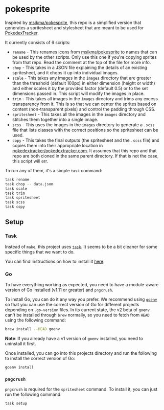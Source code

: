 # pokesprite

Inspired by [msikma/pokesprite](https://github.com/msikma/pokesprite), this repo
is a simplified version that generates a spritesheet and stylesheet that are
meant to be used for [PokedexTracker](https://pokedextracker.com).

It currently consists of 6 scripts:

- `rename` - This renames icons from
  [msikma/pokesprite](https://github.com/msikma/pokesprite) to names that can be
  used by the other scripts. Only use this one if you're copying sprites from
  that repo. Read the comment at the top of the file for more info.
- `chop` - This takes in a JSON file explaining the details of an existing
  spritesheet, and it chops it up into individual images.
- `scale` - This takes any images in the `images` directory that are greater
  than the threshold (default 100px) in either dimension (height or width) and
  either scales it by the provided factor (default 0.5) or to the set dimensions
  passed in. This script will modify the images in place.
- `trim` - This takes all images in the `images` directory and trims any excess
  transparency from it. This is so that we can center the sprites based on
  content (non-transparent pixels) and control the padding through CSS.
- `spritesheet` - This takes all the images in the `images` directory and
  stitches them together into a single image.
- `scss` - This uses the images in the `images` directory to generate a `.scss`
  file that lists classes with the correct positions so the spritesheet can be
  used.
- `copy` - This takes the final outputs (the spritesheet and the `.scss` file)
  and copies them into their appropriate location in
  [pokedextracker/pokedextracker.com](https://github.com/pokedextracker/pokedextracker.com).
  It assumes that this repo and that repo are both cloned in the same parent
  directory. If that is not the case, this script will err.

To run any of them, it's a simple `task` command:

```sh
task rename
task chop -- data.json
task scale
task trim
task spritesheet
task scss
task copy
```

## Setup

### Task

Instead of `make`, this project uses [`task`](https://taskfile.dev/#/). It seems
to be a bit cleaner for some specific things that we want to do.

You can find instructions on how to install it
[here](https://taskfile.dev/#/installation).

### Go

To have everything working as expected, you need to have a module-aware version
of Go installed (v1.11 or greater) and `pngcrush`.

To install Go, you can do it any way you prefer. We recommend using
[`goenv`](https://github.com/syndbg/goenv) so that you can use the correct
version of Go for different projects depending on `.go-version` files. In its
current state, the v2 beta of `goenv` can't be installed through `brew`
normally, so you need to fetch from `HEAD` using the following command:

```sh
brew install --HEAD goenv
```

**Note**: If you already have a v1 version of `goenv` installed, you need to
uninstall it first.

Once installed, you can go into this projects directory and run the following to
install the correct version of Go:

```sh
goenv install
```

### `pngcrush`

`pngcrush` is required for the `spritesheet` command. To install it, you can
just run the following command:

```sh
task setup
```
